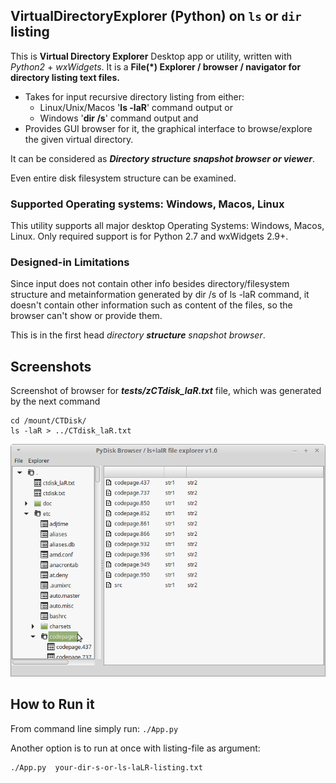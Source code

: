 ## VirtualDirectoryExplorer (Python) on `ls` or `dir` listing
This is **Virtual Directory Explorer** Desktop app or utility, written with *Python2* + *wxWidgets*.
It is a **File(*) Explorer / browser / navigator for directory listing text files.**

* Takes for input recursive directory listing from either:
  * Linux/Unix/Macos '**ls -laR**' command output or 
  * Windows '**dir /s**' command output and 
* Provides GUI browser for it, the graphical interface to browse/explore the given virtual directory.

It can be considered as **_Directory structure snapshot browser or viewer_**.

Even entire disk filesystem structure can be examined.

### Supported Operating systems: Windows, Macos, Linux
This utility supports all major desktop Operating Systems: Windows, Macos, Linux. Only required support is for Python 2.7 and wxWidgets 2.9+.

### Designed-in Limitations

Since input does not contain other info besides directory/filesystem structure and metainformation generated by dir /s of ls -laR command, it doesn't contain other information such as content of the files, so the browser can't show or provide them.

This is in the first head *directory **structure** snapshot browser*. 

## Screenshots
Screenshot of browser for **_tests/zCTdisk_laR.txt_** file, which was generated by the next command 
```shell
cd /mount/CTDisk/
ls -laR > ../CTdisk_laR.txt
```
  
![Screenshot of v1.0 (Linux)](/screenshots/screenshot-linux1.0s1.png?raw=true "Screenshot of v1.0 (Linux)")

## How to Run it
From command line simply run: `./App.py`

Another option is to run at once with listing-file as argument:
```shell
./App.py  your-dir-s-or-ls-laLR-listing.txt
```
